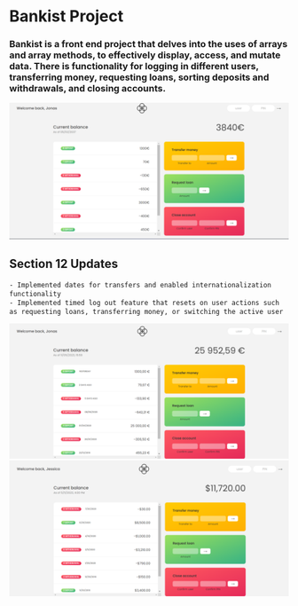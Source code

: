 # Bankist Project

### Bankist is a front end project that delves into the uses of arrays and array methods, to effectively display, access, and mutate data. There is functionality for logging in different users, transferring money, requesting loans, sorting deposits and withdrawals, and closing accounts.

<img src = bankist.png>

## Section 12 Updates

    - Implemented dates for transfers and enabled internationalization functionality
    - Implemented timed log out feature that resets on user actions such as requesting loans, transferring money, or switching the active user

<img src = bankist12.png>
<img src = bankist12-2.png>

